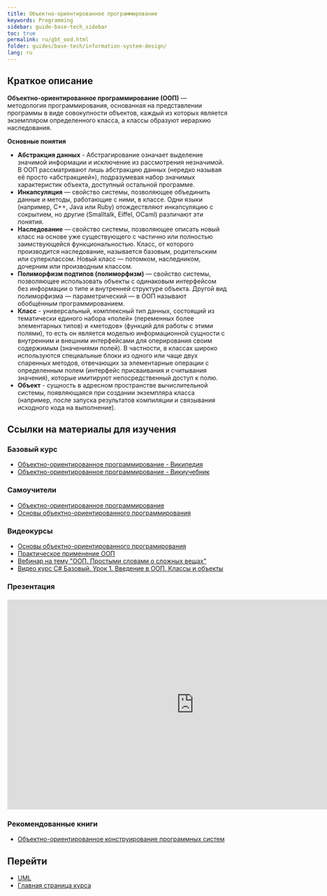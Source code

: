 ```yaml
---
title: Объектно-ориентированное программирование
keywords: Programming
sidebar: guide-base-tech_sidebar
toc: true
permalink: ru/gbt_ood.html
folder: guides/base-tech/information-system-design/
lang: ru
---
```


## Краткое описание

**Объектно-ориентированное программирование (ООП)** — методология программирования, основанная на представлении программы в виде совокупности объектов, каждый из которых является экземпляром определенного класса, а классы образуют иерархию наследования.

**Основные понятия**
* **Абстракция данных** - Абстрагирование означает выделение значимой информации и исключение из рассмотрения незначимой. В ООП рассматривают лишь абстракцию данных (нередко называя её просто «абстракцией»), подразумевая набор значимых характеристик объекта, доступный остальной программе.
* **Инкапсуляция** — свойство системы, позволяющее объединить данные и методы, работающие с ними, в классе. Одни языки (например, С++, Java или Ruby) отождествляют инкапсуляцию с сокрытием, но другие (Smalltalk, Eiffel, OCaml) различают эти понятия.
* **Наследование** — свойство системы, позволяющее описать новый класс на основе уже существующего с частично или полностью заимствующейся функциональностью. Класс, от которого производится наследование, называется базовым, родительским или суперклассом. Новый класс — потомком, наследником, дочерним или производным классом.
* **Полиморфизм подтипов (полиморфизм)** — свойство системы, позволяющее использовать объекты с одинаковым интерфейсом без информации о типе и внутренней структуре объекта. Другой вид полиморфизма — параметрический — в ООП называют обобщённым программированием.
* **Класс** - универсальный, комплексный тип данных, состоящий из тематически единого набора «полей» (переменных более элементарных типов) и «методов» (функций для работы с этими полями), то есть он является моделью информационной сущности с внутренним и внешним интерфейсами для оперирования своим содержимым (значениями полей). В частности, в классах широко используются специальные блоки из одного или чаще двух спаренных методов, отвечающих за элементарные операции с определенным полем (интерфейс присваивания и считывания значения), которые имитируют непосредственный доступ к полю. 
* **Объект** - сущность в адресном пространстве вычислительной системы, появляющаяся при создании экземпляра класса (например, после запуска результатов компиляции и связывания исходного кода на выполнение).

##  Ссылки на материалы для изучения
### Базовый курс

* [Объектно-ориентированное программирование - Википедия](https://ru.wikipedia.org/wiki/%D0%9E%D0%B1%D1%8A%D0%B5%D0%BA%D1%82%D0%BD%D0%BE-%D0%BE%D1%80%D0%B8%D0%B5%D0%BD%D1%82%D0%B8%D1%80%D0%BE%D0%B2%D0%B0%D0%BD%D0%BD%D0%BE%D0%B5_%D0%BF%D1%80%D0%BE%D0%B3%D1%80%D0%B0%D0%BC%D0%BC%D0%B8%D1%80%D0%BE%D0%B2%D0%B0%D0%BD%D0%B8%D0%B5)
* [Объектно-ориентированное программирование - Викиучебник](https://ru.wikibooks.org/wiki/%D0%9E%D0%B1%D1%8A%D0%B5%D0%BA%D1%82%D0%BD%D0%BE-%D0%BE%D1%80%D0%B8%D0%B5%D0%BD%D1%82%D0%B8%D1%80%D0%BE%D0%B2%D0%B0%D0%BD%D0%BD%D0%BE%D0%B5_%D0%BF%D1%80%D0%BE%D0%B3%D1%80%D0%B0%D0%BC%D0%BC%D0%B8%D1%80%D0%BE%D0%B2%D0%B0%D0%BD%D0%B8%D0%B5)

### Самоучители

* [Объектно-ориентированное программирование](https://metanit.com/sharp/tutorial/3.1.php)
* [Основы объектно-ориентированного программирования](https://professorweb.ru/my/csharp/charp_theory/level3/3_1.php)

### Видеокурсы

* [Основы объектно-ориентированного програмирования](https://www.youtube.com/watch?v=QZTn7LQk1eg&list=PL6LDsbZOeyrx462VmH18qS0a9Dw9LwpSu)
* [Практическое применение ООП](https://www.youtube.com/watch?v=BmJH3I3McOs)
* [Вебинар на тему "ООП. Простыми словами о сложных вещах"](https://www.youtube.com/watch?v=atjD9GQcFhs)
* [Видео курс C# Базовый. Урок 1. Введение в ООП. Классы и объекты](https://www.youtube.com/watch?v=x0udrpe_gZE)

### Презентация

<div class="thumb-wrap" style="margin-top: 20px; margin-bottom: 20px">
  <iframe width="854" height="480" id="iframe_container" src="https://prezi.com/embed/q2b_ru9d1clq/?bgcolor=ffffff&amp;lock_to_path=0&amp;autoplay=0&amp;autohide_ctrls=0&amp;landing_data=bHVZZmNaNDBIWnNjdEVENDRhZDFNZGNIUE1UM0xkVmhmSVd4VW5RZEFTOFFyVWYvNmQzYjhTU1A1NjNYZFZOS2UwMD0&amp;landing_sign=X2R8nh1mXAaWDkz5gqp5YDsBlP7G-l4PwabqXSQU8sg" frameborder="0" allowfullscreen="" webkitAllowFullScreen="" mozAllowFullscreen=""></iframe>
</div>

### Рекомендованные книги

* [Объектно-ориентированное конструирование программных систем](http://www.ozon.ru/context/detail/id/2336754/)

## Перейти

* [UML](gbt_uml.html)
* [Главная страница курса](gbt_landing-page.html)
